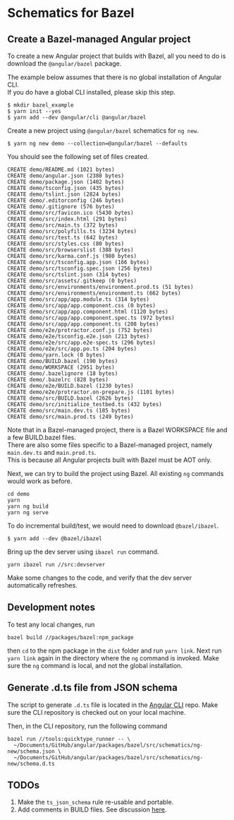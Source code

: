 # Schematics for Bazel

## Create a Bazel-managed Angular project

To create a new Angular project that builds with Bazel, all you need to do is download the `@angular/bazel` package.

The example below assumes that there is no global installation of Angular CLI.  
If you do have a global CLI installed, please skip this step.

```
$ mkdir bazel_example
$ yarn init --yes
$ yarn add --dev @angular/cli @angular/bazel
```

Create a new project using `@angular/bazel` schematics for `ng new`.

```
$ yarn ng new demo --collection=@angular/bazel --defaults
```

You should see the following set of files created.
```
CREATE demo/README.md (1021 bytes)
CREATE demo/angular.json (2380 bytes)
CREATE demo/package.json (1402 bytes)
CREATE demo/tsconfig.json (435 bytes)
CREATE demo/tslint.json (2824 bytes)
CREATE demo/.editorconfig (246 bytes)
CREATE demo/.gitignore (576 bytes)
CREATE demo/src/favicon.ico (5430 bytes)
CREATE demo/src/index.html (291 bytes)
CREATE demo/src/main.ts (372 bytes)
CREATE demo/src/polyfills.ts (3234 bytes)
CREATE demo/src/test.ts (642 bytes)
CREATE demo/src/styles.css (80 bytes)
CREATE demo/src/browserslist (388 bytes)
CREATE demo/src/karma.conf.js (980 bytes)
CREATE demo/src/tsconfig.app.json (166 bytes)
CREATE demo/src/tsconfig.spec.json (256 bytes)
CREATE demo/src/tslint.json (314 bytes)
CREATE demo/src/assets/.gitkeep (0 bytes)
CREATE demo/src/environments/environment.prod.ts (51 bytes)
CREATE demo/src/environments/environment.ts (662 bytes)
CREATE demo/src/app/app.module.ts (314 bytes)
CREATE demo/src/app/app.component.css (0 bytes)
CREATE demo/src/app/app.component.html (1120 bytes)
CREATE demo/src/app/app.component.spec.ts (972 bytes)
CREATE demo/src/app/app.component.ts (208 bytes)
CREATE demo/e2e/protractor.conf.js (752 bytes)
CREATE demo/e2e/tsconfig.e2e.json (213 bytes)
CREATE demo/e2e/src/app.e2e-spec.ts (296 bytes)
CREATE demo/e2e/src/app.po.ts (204 bytes)
CREATE demo/yarn.lock (0 bytes)
CREATE demo/BUILD.bazel (190 bytes)
CREATE demo/WORKSPACE (2951 bytes)
CREATE demo/.bazelignore (18 bytes)
CREATE demo/.bazelrc (828 bytes)
CREATE demo/e2e/BUILD.bazel (1230 bytes)
CREATE demo/e2e/protractor.on-prepare.js (1101 bytes)
CREATE demo/src/BUILD.bazel (2626 bytes)
CREATE demo/src/initialize_testbed.ts (432 bytes)
CREATE demo/src/main.dev.ts (185 bytes)
CREATE demo/src/main.prod.ts (249 bytes)
```

Note that in a Bazel-managed project, there is a Bazel WORKSPACE file and a few BUILD.bazel files.  
There are also some files specific to a Bazel-managed project, namely `main.dev.ts` and `main.prod.ts`.  
This is because all Angular projects built with Bazel must be AOT only.

Next, we can try to build the project using Bazel.
All existing `ng` commands would work as before.

```
cd demo
yarn
yarn ng build
yarn ng serve
```

To do incremental build/test, we would need to download `@bazel/ibazel`.

```
$ yarn add --dev @bazel/ibazel
```

Bring up the dev server using `ibazel run` command.

```
yarn ibazel run //src:devserver
```

Make some changes to the code, and verify that the dev server automatically refreshes.

## Development notes

To test any local changes, run

```shell
bazel build //packages/bazel:npm_package
```

then `cd` to the npm package in the `dist` folder and run `yarn link`.
Next run `yarn link` again in the directory where the `ng` command is invoked.
Make sure the `ng` command is local, and not the global installation.

## Generate .d.ts file from JSON schema

The script to generate `.d.ts` file is located in the
[Angular CLI](https://github.com/angular/angular-cli) repo. Make sure
the CLI repository is checked out on your local machine.

Then, in the CLI repository, run the following command

```shell
bazel run //tools:quicktype_runner -- \
  ~/Documents/GitHub/angular/packages/bazel/src/schematics/ng-new/schema.json \
  ~/Documents/GitHub/angular/packages/bazel/src/schematics/ng-new/schema.d.ts
```

## TODOs

1. Make the `ts_json_schema` rule re-usable and portable.
2. Add comments in BUILD files. See discussion [here](https://github.com/angular/angular/pull/26971#discussion_r231325683).
